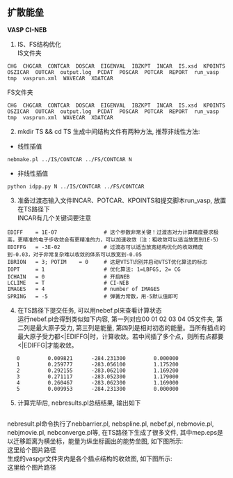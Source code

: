 ## 扩散能垒  
**VASP CI-NEB**  
1. IS、FS结构优化  
IS文件夹
```
CHG  CHGCAR  CONTCAR  DOSCAR  EIGENVAL  IBZKPT  INCAR  IS.xsd  KPOINTS  OSZICAR  OUTCAR  output.log  PCDAT  POSCAR  POTCAR  REPORT  run_vasp  tmp  vasprun.xml  WAVECAR  XDATCAR
```
FS文件夹
```
CHG  CHGCAR  CONTCAR  DOSCAR  EIGENVAL  IBZKPT  INCAR  IS.xsd  KPOINTS  OSZICAR  OUTCAR  output.log  PCDAT  POSCAR  POTCAR  REPORT  run_vasp  tmp  vasprun.xml  WAVECAR  XDATCAR
```
2. mkdir TS && cd TS
生成中间结构文件有两种方法, 推荐非线性方法:  
* 线性插值  
```
nebmake.pl ../IS/CONTCAR ../FS/CONTCAR N
```
* 非线性插值  
```
python idpp.py N ../IS/CONTCAR ../FS/CONTCAR
```
3. 准备过渡态输入文件INCAR、POTCAR、KPOINTS和提交脚本run_vasp, 放置在TS路径下  
INCAR有几个关键词要注意  
```
EDIFF    = 1E-07               # 这个参数非常关键！过渡态对力计算精度要求极高，更精准的电子步收敛会有更精准的力，可以加速收敛（注：粗收敛可以适当放宽到1E-5）
EDIFFG   = -3E-02              # 过渡态可以适当放宽结构优化的收敛精度到-0.03，对于非常复杂难以收敛的体系可以放宽到-0.05
IBRION   = 3; POTIM    = 0     # 这是VTST识别并启动VTST优化算法的标志
IOPT     = 1                   # 优化算法: 1=LBFGS, 2= CG
ICHAIN   = 0                   # 开启NEB
LCLIME   = T                   # CI-NEB
IMAGES   = 4                   # number of IMAGES
SPRING   = -5                  # 弹簧力常数，用-5默认值即可
```
4. 在TS路径下提交任务, 可以用nebef.pl来查看计算状态  
运行nebef.pl会得到类似如下内容, 第一列对应00 01 02 03 04 05文件夹, 第二列是最大原子受力, 第三列是能量, 第四列是相对初态的能量。当所有插点的最大原子受力都<|EDIFFG|时，计算收敛。若中间插了多个点，则所有点都要<|EDIFFG|才能收敛。  
```
   0         0.009821      -284.231300         0.000000
   1         0.259777      -283.056100         1.175200
   2         0.292155      -283.062100         1.169200
   3         0.271117      -283.052300         1.179000
   4         0.260467      -283.062300         1.169000
   5         0.009953      -284.231300         0.000000
```
5. 计算完毕后, nebresults.pl总结结果, 输出如下  
```

```
nebresult.pl命令执行了nebbarrier.pl, nebspline.pl, nebef.pl, nebmovie.pl, nebjmovie.pl, nebconverge.pl等, 在TS路径下生成了很多文件, 其中mep.eps是以迁移距离为横坐标，能量为纵坐标画出的能势垒图, 如下图所示:  
这里给个图片路径  
生成的vaspgr文件夹内是各个插点结构的收敛图, 如下图所示:  
这里给个图片路径  